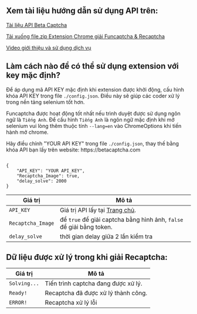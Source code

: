## Xem tài liệu hướng dẫn sử dụng API trên:
[Tài liệu API Beta Captcha](https://github.com/rad744471/solve_captcha/tree/main)

[Tải xuống file.zip Extension Chrome giải Funcaptcha & Recaptcha](https://drive.google.com/file/d/1wQZ-h_bHsqHg7l2hQH55xPlnyrDNqtDg/view?usp=sharing)

[Video giới thiệu và sử dụng dịch vụ](https://www.youtube.com/watch?v=tSjsGsD3DZA)

## Làm cách nào để có thể sử dụng extension với key mặc định?
Để áp dụng mã API KEY mặc định khi extension được khởi động, cấu hình khóa API KEY trong file `./config.json`. Điều này sẽ giúp các coder xử lý trong nền tảng selenium tốt hơn.

Funcaptcha được hoạt động tốt nhất nếu trình duyệt được sử dụng ngôn ngữ là `Tiếng Anh`. Để cấu hình `Tiếng Anh` là ngôn ngữ mặc định khi mở selenium vui lòng thêm thuộc tính `--lang=en` vào ChromeOptions khi tiến hành mở chrome.

<p>Hãy điều chỉnh "YOUR API KEY" trong file <code>./config.json</code>, thay thế bằng khóa API bạn lấy trên website: https://betacaptcha.com</p>

<pre><code class="json">
{
    "API_KEY": "YOUR API_KEY",
    "Recaptcha_Image": true,
    "delay_solve": 2000
}
</code></pre>
| Giá trị           | Mô tả                                                                 |
|---------------------|-----------------------------------------------------------------------------|
| `API_KEY`  | Giá trị API lấy tại [Trang chủ](https://betacaptcha.com). |
| `Recaptcha_Image` | để `true` để giải captcha bằng hình ảnh, `false` để giải bằng token. |
| `delay_solve`  | thời gian delay giữa 2 lần kiểm tra |



## Dữ liệu được xử lý trong khi giải Recaptcha:

| Giá trị           | Mô tả                                                                 |
|---------------------|-----------------------------------------------------------------------------|
| `Solving...`  | Tiến trình captcha đang được xử lý. |
| `Ready!` | Recaptcha đã được xử lý thành công. |
| `ERROR!`  | Recaptcha xử lý lỗi |
